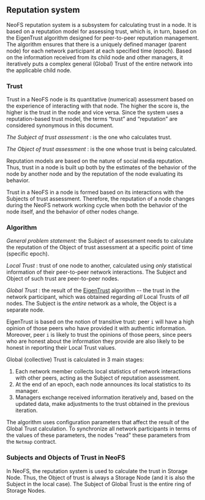 ## Reputation system

NeoFS reputation system is a subsystem for calculating trust in a node. It is based on a reputation model for assessing trust, which is, in turn, based on the EigenTrust algorithm designed for peer-to-peer reputation management. The algorithm ensures that there is a uniquely defined manager (parent node) for each network participant at each specified time (epoch). Based on the information received from its child node and other managers, it iteratively puts a complex general (Global) Trust of the entire network into the applicable child node.

### Trust

Trust in a NeoFS node is its quantitative (numerical) assessment based on the experience of interacting with that node. The higher the score is, the higher is the trust in the node and vice versa. Since the system uses a reputation-based trust model, the terms “trust” and “reputation” are considered synonymous in this document.

*The Subject of trust assessment*
: is the one who calculates trust.

*The Object of trust assessment*
: is the one whose trust is being calculated.

Reputation models are based on the nature of social media reputation. Thus, trust in a node is built up both by the estimates of the behavior of the node by another node and by the reputation of the node evaluating its behavior.

Trust in a NeoFS in a node is formed based on its interactions with the Subjects of trust assessment. Therefore, the reputation of a node changes during the NeoFS network working cycle when both the behavior of the node itself, and the behavior of other nodes change.

### Algorithm

*General problem statement:* the Subject of assessment needs to calculate the reputation of the Object of trust assessment at a specific point of time (specific epoch).

*Local Trust*
: trust of one node to another, calculated using *only* statistical information of their peer-to-peer network interactions. The Subject and Object of such trust are peer-to-peer nodes.

*Global Trust*
: the result of the [EigenTrust](http://ilpubs.stanford.edu:8090/562/1/2002-56.pdf) algorithm -- the trust in the network participant, which was obtained regarding *all* Local Trusts of *all* nodes. The Subject is the *entire* network as a whole, the Object is a separate node.

EigenTrust is based on the notion of transitive trust: peer `i` will have a high opinion of those peers who have provided it with authentic information. Moreover, peer `i` is likely to trust the opinions of those peers, since peers who are honest about the information they provide are also likely to be honest in reporting their Local Trust values.

Global (collective) Trust is calculated in 3 main stages:

1. Each network member collects local statistics of network interactions with other peers, acting as the Subject of reputation assessment.
2. At the end of an epoch, each node announces its local statistics to its manager.
3. Managers exchange received information iteratively and, based on the updated data, make adjustments to the trust obtained in the previous iteration.

The algorithm uses configuration parameters that affect the result of the Global Trust calculation. To synchronize all network participants in terms of the values of these parameters, the nodes "read" these parameters from the `Netmap` contract.

### Subjects and Objects of Trust in NeoFS

In NeoFS, the reputation system is used to calculate the trust in Storage Node. Thus, the Object of trust is always a Storage Node (and it is also the Subject in the local case). The Subject of Global Trust is the entire ring of Storage Nodes.
